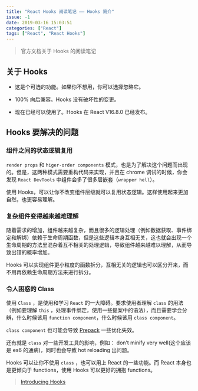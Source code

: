 ```yaml
---
title: "React Hooks 阅读笔记 —— Hooks 简介"
issue: -1
date: 2019-03-16 15:03:51
categories: ["React"]
tags: ["React", "React Hooks"]
---
```


> 官方文档关于 Hooks 的阅读笔记

## 关于 Hooks

- 这是个可选的功能。如果你不想用，你可以选择忽略它。

- 100% 向后兼容。Hooks 没有破坏性的变更。

- 现在已经可以使用了。Hooks 在 React V16.8.0 已经发布。

<!-- more -->

## Hooks 要解决的问题

### 组件之间的状态逻辑复用
`render props` 和 `higer-order components` 模式，也是为了解决这个问题而出现的。但是，这两种模式需要重构代码来实现，并且在 chrome 调试的时候，你会发现 `React DevTools` 中组件会多了很多层嵌套（`wrapper hell`）。

使用 Hooks，可以让你不改变组件层级就可以复用状态逻辑。这样使用起来更加自然，也更容易理解。

### 复杂组件变得越来越难理解
随着需求的增加，组件越来越复杂，而且很多的逻辑处理（例如数据获取、事件绑定和解绑）依赖于生命周期函数，但是这些逻辑本身互相无关，这也就会出现一个生命周期的方法里混杂着互不相关的处理逻辑，导致组件越来越难以理解，从而导致出错的概率增加。

Hooks 可以实现组件更小粒度的函数拆分，互相无关的逻辑也可以区分开来，而不用再依赖生命周期方法来进行拆分。

### 令人困惑的 Class

使用 `Class` ，是使用和学习 `React` 的一大障碍。要求使用者理解 `class` 的用法（例如要理解 `this` ，处理事件绑定，使用一些提案中的语法），而且需要学会分辨，什么时候该用 `function component`，什么时候该用 `class component`。

`class component` 也可能会导致 [Prepack](https://prepack.io/) 一些优化失效。

还有就是 `class` 对一些开发工具的影响，例如： don’t minify very well(这个应该是 es6 的通病)，同时也会导致 hot reloading 出问题。

Hooks 可以让你不使用 `class` ，也可以用上 React 的一些功能。而 React 本身也是更倾向于 functions，使用 Hooks 可以更好的拥抱 functions。


> [Introducing Hooks](https://reactjs.org/docs/hooks-intro.html)

